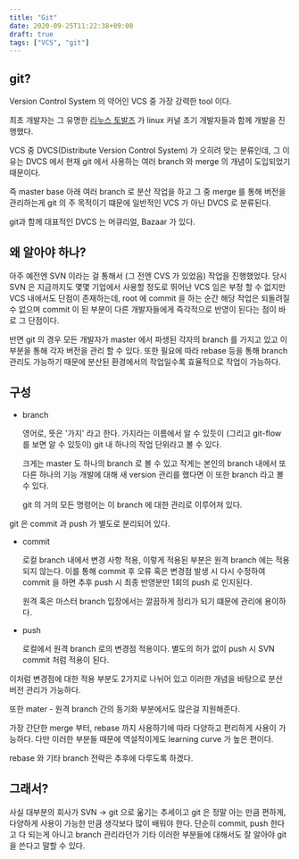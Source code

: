 ```yaml
---
title: "Git"
date: 2020-09-25T11:22:38+09:00
draft: true
tags: ["VCS", "git"]
---
```


## git?

Version Control System 의 약어인 VCS 중 가장 강력한 tool 이다. 

최초 개발자는 그 유명한 [리누스 토발즈](https://ko.wikipedia.org/wiki/리누스_토르발스) 가 linux 커널 초기 개발자들과 함께 개발을 진행했다.

VCS 중 DVCS(Distribute Version Control System) 가 오히려 맞는 분류인데, 그 이유는 DVCS 에서 현재 git 에서 사용하는 여러 branch 와 merge 의 개념이 도입되었기 때문이다.

즉 master base 아래 여러 branch 로 분산 작업을 하고 그 중 merge 를 통해 버전을 관리하는게 git 의 주 목적이기 떄문에
일반적인 VCS 가 아닌 DVCS 로 분류된다.

git과 함께 대표적인 DVCS 는 머큐리얼, Bazaar 가 있다.

## 왜 알아야 하나?

아주 예전엔 SVN 이라는 걸 통해서 (그 전엔 CVS 가 있었음) 작업을 진행했었다. 당시 SVN 은 지금까지도 몇몇 기업에서 사용할 정도로 뛰어난 VCS 임은 부정 할 수 없지만
VCS 내에서도 단점이 존재하는데, root 에 commit 을 하는 순간 해당 작업은 되돌려질 수 없으며 commit 이 된 부분이 다른 개발자들에게 즉각적으로 반영이 된다는 점이 바로 그 단점이다.

반면 git 의 경우 모든 개발자가 master 에서 파생된 각자의 branch 를 가지고 있고 이 부분을 통해 각자 버전을 관리 할 수 있다.
또한 필요에 따라 rebase 등을 통해 branch 관리도 가능하기 때문에 분산된 환경에서의 작업일수록 효율적으로 작업이 가능하다.

## 구성

- branch
    
    영어로, 뜻은 '가지' 라고 한다. 가지라는 이름에서 알 수 있듯이 (그리고 git-flow 를 보면 알 수 있듯이) git 내 하나의 작업 단위라고 볼 수 있다.
    
    크게는 master 도 하나의 branch 로 볼 수 있고 작게는 본인의 branch 내에서 또 다른 하나의 기능 개발에 대해 새 version 관리를 했다면 이 또한 branch 라고 볼 수 있다.
    
    git 의 거의 모든 명령어는 이 branch 에 대한 관리로 이루어져 있다.

git 은 commit 과 push 가 별도로 분리되어 있다.

- commit
    
    로컬 branch 내에서 변경 사항 적용, 이렇게 적용된 부분은 원격 branch 에는 적용되지 않는다. 이를 통해 commit 후 오류 혹은 변경점 발생 시 다시 수정하여 commit 을 하면
    추후 push 시 최종 반영분만 1회의 push 로 인지된다.
    
    원격 혹은 마스터 branch 입장에서는 깔끔하게 정리가 되기 떄문에 관리에 용이하다.
    
- push
    
    로컬에서 원격 branch 로의 변경점 적용이다. 별도의 허가 없이 push 시 SVN commit 처럼 적용이 된다.
    
이처럼 변경점에 대한 적용 부분도 2가지로 나뉘어 있고 이러한 개념을 바탕으로 분산 버전 관리가 가능하다.

또한 mater - 원격 branch 간의 동기화 부분에서도 많은걸 지원해준다.

가장 간단한 merge 부터, rebase 까지 사용하기에 따라 다양하고 편리하게 사용이 가능하다.
다만 이러한 부분들 때문에 역설적이게도 learning curve 가 높은 편이다.

rebase 와 기타 branch 전략은 추후에 다루도록 하겠다.

## 그래서?

사실 대부분의 회사가 SVN -> git 으로 욺기는 추세이고 git 은 정말 아는 만큼 편하게, 다양하게 사용이 가능한 만큼 생각보다 많이 배워야 한다.
단순히 commit, push 한다고 다 되는게 아니고 branch 관리라던가 기타 이러한 부분들에 대해서도 잘 알아야 git 을 쓴다고 말할 수 있다.